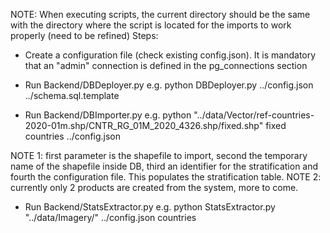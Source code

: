 NOTE: When executing scripts, the current directory should be the same with the directory where the script is located for the imports to work properly (need to be refined)
Steps:
- Create a configuration file (check existing config.json). It is mandatory that an "admin" connection is defined in the pg_connections section
- Run Backend/DBDeployer.py e.g.
	python DBDeployer.py ../config.json ../schema.sql.template
  
- Run Backend/DBImporter.py e.g.
	python "../data/Vector/ref-countries-2020-01m.shp/CNTR_RG_01M_2020_4326.shp/fixed.shp" fixed countries ../config.json  
  
NOTE 1: first parameter is the shapefile to import, second the temporary name of the shapefile inside DB, third an identifier for the stratification and fourth the configuration file. This populates the stratification table.
NOTE 2: currently only 2 products are created from the system, more to come.
  
- Run Backend/StatsExtractor.py e.g. 
	python StatsExtractor.py "../data/Imagery/" ../config.json countries
 

